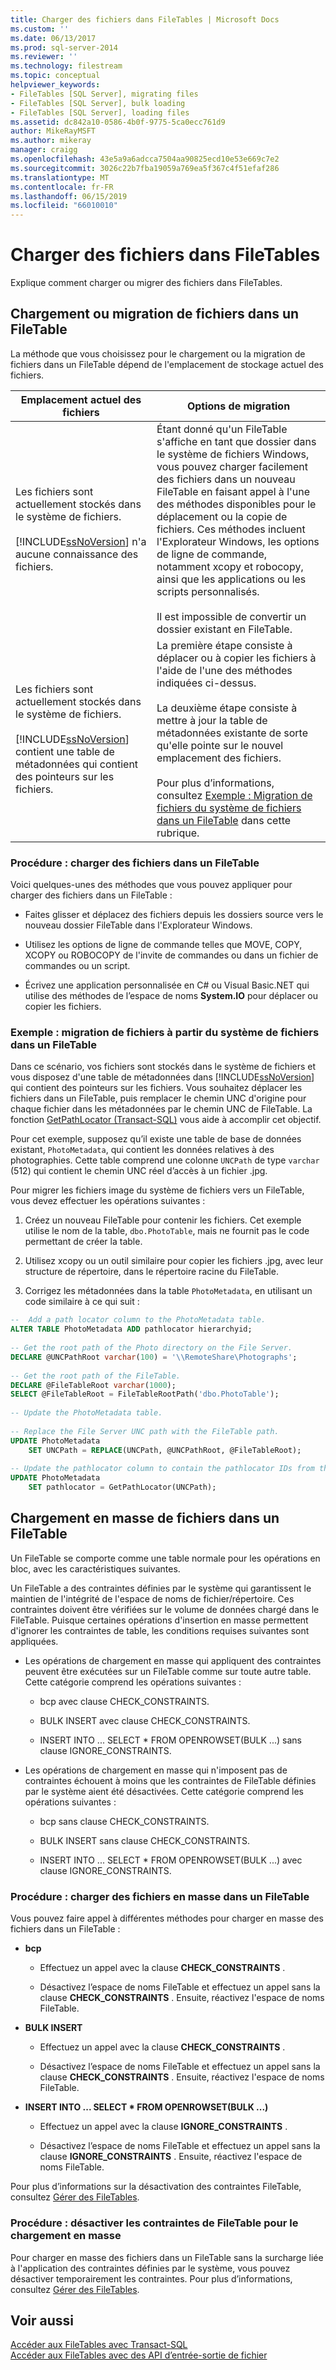```yaml
---
title: Charger des fichiers dans FileTables | Microsoft Docs
ms.custom: ''
ms.date: 06/13/2017
ms.prod: sql-server-2014
ms.reviewer: ''
ms.technology: filestream
ms.topic: conceptual
helpviewer_keywords:
- FileTables [SQL Server], migrating files
- FileTables [SQL Server], bulk loading
- FileTables [SQL Server], loading files
ms.assetid: dc842a10-0586-4b0f-9775-5ca0ecc761d9
author: MikeRayMSFT
ms.author: mikeray
manager: craigg
ms.openlocfilehash: 43e5a9a6adcca7504aa90825ecd10e53e669c7e2
ms.sourcegitcommit: 3026c22b7fba19059a769ea5f367c4f51efaf286
ms.translationtype: MT
ms.contentlocale: fr-FR
ms.lasthandoff: 06/15/2019
ms.locfileid: "66010010"
---
```

# <a name="load-files-into-filetables"></a>Charger des fichiers dans FileTables
  Explique comment charger ou migrer des fichiers dans FileTables.  
  
##  <a name="BasicsLoadNew"></a> Chargement ou migration de fichiers dans un FileTable  
 La méthode que vous choisissez pour le chargement ou la migration de fichiers dans un FileTable dépend de l'emplacement de stockage actuel des fichiers.  
  
|Emplacement actuel des fichiers|Options de migration|  
|-------------------------------|---------------------------|  
|Les fichiers sont actuellement stockés dans le système de fichiers.<br /><br /> [!INCLUDE[ssNoVersion](../../includes/ssnoversion-md.md)] n'a aucune connaissance des fichiers.|Étant donné qu'un FileTable s'affiche en tant que dossier dans le système de fichiers Windows, vous pouvez charger facilement des fichiers dans un nouveau FileTable en faisant appel à l'une des méthodes disponibles pour le déplacement ou la copie de fichiers. Ces méthodes incluent l'Explorateur Windows, les options de ligne de commande, notamment xcopy et robocopy, ainsi que les applications ou les scripts personnalisés.<br /><br /> Il est impossible de convertir un dossier existant en FileTable.|  
|Les fichiers sont actuellement stockés dans le système de fichiers.<br /><br /> [!INCLUDE[ssNoVersion](../../includes/ssnoversion-md.md)] contient une table de métadonnées qui contient des pointeurs sur les fichiers.|La première étape consiste à déplacer ou à copier les fichiers à l'aide de l'une des méthodes indiquées ci-dessus.<br /><br /> La deuxième étape consiste à mettre à jour la table de métadonnées existante de sorte qu'elle pointe sur le nouvel emplacement des fichiers.<br /><br /> Pour plus d’informations, consultez [Exemple : Migration de fichiers du système de fichiers dans un FileTable](#HowToMigrateFiles) dans cette rubrique.|  
  
###  <a name="HowToLoadNew"></a> Procédure : charger des fichiers dans un FileTable  
 Voici quelques-unes des méthodes que vous pouvez appliquer pour charger des fichiers dans un FileTable :  
  
-   Faites glisser et déplacez des fichiers depuis les dossiers source vers le nouveau dossier FileTable dans l'Explorateur Windows.  
  
-   Utilisez les options de ligne de commande telles que MOVE, COPY, XCOPY ou ROBOCOPY de l'invite de commandes ou dans un fichier de commandes ou un script.  
  
-   Écrivez une application personnalisée en C# ou Visual Basic.NET qui utilise des méthodes de l’espace de noms **System.IO** pour déplacer ou copier les fichiers.  
  
###  <a name="HowToMigrateFiles"></a> Exemple : migration de fichiers à partir du système de fichiers dans un FileTable  
 Dans ce scénario, vos fichiers sont stockés dans le système de fichiers et vous disposez d'une table de métadonnées dans [!INCLUDE[ssNoVersion](../../includes/ssnoversion-md.md)] qui contient des pointeurs sur les fichiers. Vous souhaitez déplacer les fichiers dans un FileTable, puis remplacer le chemin UNC d'origine pour chaque fichier dans les métadonnées par le chemin UNC de FileTable. La fonction [GetPathLocator &#40;Transact-SQL&#41;](/sql/relational-databases/system-functions/getpathlocator-transact-sql) vous aide à accomplir cet objectif.  
  
 Pour cet exemple, supposez qu’il existe une table de base de données existant, `PhotoMetadata`, qui contient les données relatives à des photographies. Cette table comprend une colonne `UNCPath` de type `varchar` (512) qui contient le chemin UNC réel d’accès à un fichier .jpg.  
  
 Pour migrer les fichiers image du système de fichiers vers un FileTable, vous devez effectuer les opérations suivantes :  
  
1.  Créez un nouveau FileTable pour contenir les fichiers. Cet exemple utilise le nom de la table, `dbo.PhotoTable`, mais ne fournit pas le code permettant de créer la table.  
  
2.  Utilisez xcopy ou un outil similaire pour copier les fichiers .jpg, avec leur structure de répertoire, dans le répertoire racine du FileTable.  
  
3.  Corrigez les métadonnées dans la table `PhotoMetadata`, en utilisant un code similaire à ce qui suit :  
  
```sql  
--  Add a path locator column to the PhotoMetadata table.  
ALTER TABLE PhotoMetadata ADD pathlocator hierarchyid;  
  
-- Get the root path of the Photo directory on the File Server.  
DECLARE @UNCPathRoot varchar(100) = '\\RemoteShare\Photographs';  
  
-- Get the root path of the FileTable.  
DECLARE @FileTableRoot varchar(1000);  
SELECT @FileTableRoot = FileTableRootPath('dbo.PhotoTable');  
  
-- Update the PhotoMetadata table.  
  
-- Replace the File Server UNC path with the FileTable path.  
UPDATE PhotoMetadata  
    SET UNCPath = REPLACE(UNCPath, @UNCPathRoot, @FileTableRoot);  
  
-- Update the pathlocator column to contain the pathlocator IDs from the FileTable.  
UPDATE PhotoMetadata  
    SET pathlocator = GetPathLocator(UNCPath);  
```  
  
##  <a name="BasicsBulkLoad"></a> Chargement en masse de fichiers dans un FileTable  
 Un FileTable se comporte comme une table normale pour les opérations en bloc, avec les caractéristiques suivantes.  
  
 Un FileTable a des contraintes définies par le système qui garantissent le maintien de l'intégrité de l'espace de noms de fichier/répertoire. Ces contraintes doivent être vérifiées sur le volume de données chargé dans le FileTable. Puisque certaines opérations d'insertion en masse permettent d'ignorer les contraintes de table, les conditions requises suivantes sont appliquées.  
  
-   Les opérations de chargement en masse qui appliquent des contraintes peuvent être exécutées sur un FileTable comme sur toute autre table. Cette catégorie comprend les opérations suivantes :  
  
    -   bcp avec clause CHECK_CONSTRAINTS.  
  
    -   BULK INSERT avec clause CHECK_CONSTRAINTS.  
  
    -   INSERT INTO ... SELECT * FROM OPENROWSET(BULK ...) sans clause IGNORE_CONSTRAINTS.  
  
-   Les opérations de chargement en masse qui n'imposent pas de contraintes échouent à moins que les contraintes de FileTable définies par le système aient été désactivées. Cette catégorie comprend les opérations suivantes :  
  
    -   bcp sans clause CHECK_CONSTRAINTS.  
  
    -   BULK INSERT sans clause CHECK_CONSTRAINTS.  
  
    -   INSERT INTO ... SELECT * FROM OPENROWSET(BULK ...) avec clause IGNORE_CONSTRAINTS.  
  
###  <a name="HowToBulkLoad"></a> Procédure : charger des fichiers en masse dans un FileTable  
 Vous pouvez faire appel à différentes méthodes pour charger en masse des fichiers dans un FileTable :  
  
-   **bcp**  
  
    -   Effectuez un appel avec la clause **CHECK_CONSTRAINTS** .  
  
    -   Désactivez l’espace de noms FileTable et effectuez un appel sans la clause **CHECK_CONSTRAINTS** . Ensuite, réactivez l'espace de noms FileTable.  
  
-   **BULK INSERT**  
  
    -   Effectuez un appel avec la clause **CHECK_CONSTRAINTS** .  
  
    -   Désactivez l’espace de noms FileTable et effectuez un appel sans la clause **CHECK_CONSTRAINTS** . Ensuite, réactivez l'espace de noms FileTable.  
  
-   **INSERT INTO ... SELECT \* FROM OPENROWSET(BULK ...)**  
  
    -   Effectuez un appel avec la clause **IGNORE_CONSTRAINTS** .  
  
    -   Désactivez l’espace de noms FileTable et effectuez un appel sans la clause **IGNORE_CONSTRAINTS** . Ensuite, réactivez l'espace de noms FileTable.  
  
 Pour plus d’informations sur la désactivation des contraintes FileTable, consultez [Gérer des FileTables](manage-filetables.md).  
  
###  <a name="disabling"></a> Procédure : désactiver les contraintes de FileTable pour le chargement en masse  
 Pour charger en masse des fichiers dans un FileTable sans la surcharge liée à l'application des contraintes définies par le système, vous pouvez désactiver temporairement les contraintes. Pour plus d’informations, consultez [Gérer des FileTables](manage-filetables.md).  
  
## <a name="see-also"></a>Voir aussi  
 [Accéder aux FileTables avec Transact-SQL](access-filetables-with-transact-sql.md)   
 [Accéder aux FileTables avec des API d’entrée-sortie de fichier](access-filetables-with-file-input-output-apis.md)  
  
  

